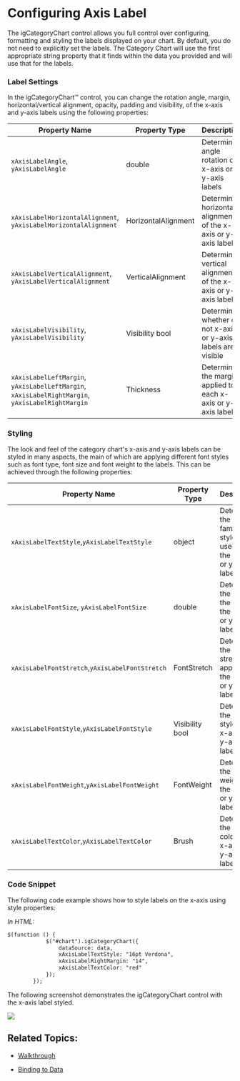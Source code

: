 ﻿# Configuring Axis Label 

The igCategoryChart control allows you full control over configuring, formatting and styling the labels displayed on your chart. By default, you do not need to explicitly set the labels. The Category Chart will use the first appropriate string property that it finds within the data you provided and will use that for the labels. 

### Label Settings

In the igCategoryChart™ control, you can change the rotation angle, margin, horizontal/vertical alignment, opacity, padding and visibility, of the x-axis and y-axis labels using the following properties:

Property Name|Property Type|Description
---|---|---
`xAxisLabelAngle`, `yAxisLabelAngle` | double |Determines angle rotation of x-axis or y-axis labels 
`xAxisLabelHorizontalAlignment`, `yAxisLabelHorizontalAlignment` |HorizontalAlignment |Determines horizontal alignment of the x-axis or y-axis labels 
`xAxisLabelVerticalAlignment`, `yAxisLabelVerticalAlignment`|VerticalAlignment|Determines vertical alignment of the x-axis or y-axis labels
`xAxisLabelVisibility`, `yAxisLabelVisibility`|Visibility bool|Determines whether or not x-axis or y-axis labels are visible
`xAxisLabelLeftMargin`, `yAxisLabelLeftMargin`, `xAxisLabelRightMargin`, `yAxisLabelRightMargin`|Thickness|Determines the margin applied to each x-axis or y-axis labels


### Styling
The look and feel of the category chart's x-axis and y-axis labels can be styled in many aspects, the main of which are applying different font styles such as font type, font size and font weight to the labels. This can be achieved through the following properties:

Property Name|Property Type|Description
---|---|---
`xAxisLabelTextStyle`,`yAxisLabelTextStyle`|object|Determines the font family, size, style to be used for the x-axis or y-axis labels
`xAxisLabelFontSize`, `yAxisLabelFontSize`|double|Determines the size of the font for the x-axis or y-axis labels 
`xAxisLabelFontStretch`,`yAxisLabelFontStretch`|FontStretch|Determines the font stretch to applied to the x-axis or y-axis labels
`xAxisLabelFontStyle`,`yAxisLabelFontStyle`|Visibility bool|Determines the font style of the x-axis or y-axis labels
`xAxisLabelFontWeight`,`yAxisLabelFontWeight`|FontWeight|Determines the font weight of the x-axis or y-axis labels
`xAxisLabelTextColor`,`yAxisLabelTextColor`|Brush|Determines the text color of the x-axis or y-axis labels 


### Code Snippet
The following code example shows how to style labels on the x-axis using style properties:

*In HTML:*

```html
$(function () {
            $("#chart").igCategoryChart({
                dataSource: data,
                xAxisLabelTextStyle: "16pt Verdona",
                xAxisLabelRightMargin: "14",
                xAxisLabelTextColor: "red"
            });
        });
```




The following screenshot demonstrates the igCategoryChart control with the x-axis label styled.

![](images/categorychart_configuring_axis_labels_01.png)

## Related Topics:

- [Walkthrough](categorychart-walkthrough.html)

- [Binding to Data](categorychart-binding-to-data.html)